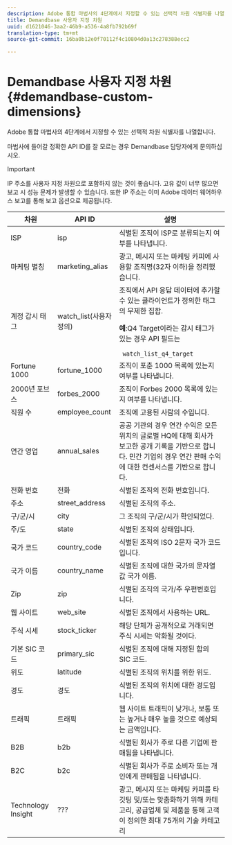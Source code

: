 ```yaml
---
description: Adobe 통합 마법사의 4단계에서 지정할 수 있는 선택적 차원 식별자를 나열합니다.
title: Demandbase 사용자 지정 차원
uuid: d1621046-3aa2-46b9-a536-4a8fb792b69f
translation-type: tm+mt
source-git-commit: 16ba0b12e0f70112f4c10804d0a13c278388ecc2

---
```



# Demandbase 사용자 지정 차원{#demandbase-custom-dimensions}

Adobe 통합 마법사의 4단계에서 지정할 수 있는 선택적 차원 식별자를 나열합니다.

마법사에 들어갈 정확한 API ID를 잘 모르는 경우 Demandbase 담당자에게 문의하십시오.

>[!IMPORTANT]
>
>IP 주소를 사용자 지정 차원으로 포함하지 않는 것이 좋습니다. 고유 값이 너무 많으면 보고 시 성능 문제가 발생할 수 있습니다. 또한 IP 주소는 이미 Adobe 데이터 웨어하우스 보고를 통해 보고 옵션으로 제공됩니다.

<table id="table_3B44A18BE5FE45BC83389F89B48D9B97"> 
 <thead> 
  <tr> 
   <th colname="col1" class="entry"> 차원 </th> 
   <th colname="col2" class="entry"> API ID </th> 
   <th colname="col3" class="entry"> 설명 </th> 
  </tr>
 </thead>
 <tbody> 
  <tr> 
   <td colname="col1"> ISP </td> 
   <td colname="col2"> isp </td> 
   <td colname="col3"> 식별된 조직이 ISP로 분류되는지 여부를 나타냅니다. </td> 
  </tr> 
  <tr> 
   <td colname="col1"> 마케팅 별칭 </td> 
   <td colname="col2"> marketing_alias </td> 
   <td colname="col3"> 광고, 메시지 또는 마케팅 카피에 사용할 조직명(32자 이하)을 정리했습니다. </td> 
  </tr> 
  <tr> 
   <td colname="col1"> 계정 감시 태그 </td> 
   <td colname="col2"> watch_list(사용자 정의) </td> 
   <td colname="col3">조직에서 API 응답 데이터에 추가할 수 있는 클라이언트가 정의한 태그의 무제한 집합. <p><b>예</b>:Q4 Target이라는 감시 태그가 있는 경우 API 필드는 </p> <code> watch_list_q4_target</code> </td> 
  </tr> 
  <tr> 
   <td colname="col1"> Fortune 1000 </td> 
   <td colname="col2"> fortune_1000 </td> 
   <td colname="col3"> 조직이 포춘 1000 목록에 있는지 여부를 나타냅니다. </td> 
  </tr> 
  <tr> 
   <td colname="col1"> 2000년 포브스 </td> 
   <td colname="col2"> forbes_2000 </td> 
   <td colname="col3"> 조직이 Forbes 2000 목록에 있는지 여부를 나타냅니다. </td> 
  </tr> 
  <tr> 
   <td colname="col1"> 직원 수 </td> 
   <td colname="col2"> employee_count </td> 
   <td colname="col3"> 조직에 고용된 사람의 수입니다. </td> 
  </tr> 
  <tr> 
   <td colname="col1"> 연간 영업 </td> 
   <td colname="col2"> annual_sales </td> 
   <td colname="col3"> 공공 기관의 경우 연간 수익은 모든 위치의 글로벌 HQ에 대해 회사가 보고한 공개 기록을 기반으로 합니다. 민간 기업의 경우 연간 판매 수익에 대한 컨센서스를 기반으로 합니다. </td> 
  </tr> 
  <tr> 
   <td colname="col1"> 전화 번호 </td> 
   <td colname="col2"> 전화 </td> 
   <td colname="col3"> 식별된 조직의 전화 번호입니다. </td> 
  </tr> 
  <tr> 
   <td colname="col1"> 주소 </td> 
   <td colname="col2"> street_address </td> 
   <td colname="col3"> 식별된 조직의 주소. </td> 
  </tr> 
  <tr> 
   <td colname="col1"> 구/군/시 </td> 
   <td colname="col2"> city </td> 
   <td colname="col3"> 그 조직의 구/군/시가 확인되었다. </td> 
  </tr> 
  <tr> 
   <td colname="col1"> 주/도 </td> 
   <td colname="col2"> state </td> 
   <td colname="col3"> 식별된 조직의 상태입니다. </td> 
  </tr> 
  <tr> 
   <td colname="col1"> 국가 코드 </td> 
   <td colname="col2"> country_code </td> 
   <td colname="col3"> 식별된 조직의 ISO 2문자 국가 코드입니다. </td> 
  </tr> 
  <tr> 
   <td colname="col1"> 국가 이름 </td> 
   <td colname="col2"> country_name </td> 
   <td colname="col3"> 식별된 조직에 대한 국가의 문자열 값 국가 이름. </td> 
  </tr> 
  <tr> 
   <td colname="col1"> Zip </td> 
   <td colname="col2"> zip </td> 
   <td colname="col3"> 식별된 조직의 국가/주 우편번호입니다. </td> 
  </tr> 
  <tr> 
   <td colname="col1"> 웹 사이트 </td> 
   <td colname="col2"> web_site </td> 
   <td colname="col3"> 식별된 조직에서 사용하는 URL. </td> 
  </tr> 
  <tr> 
   <td colname="col1"> 주식 시세 </td> 
   <td colname="col2"> stock_ticker </td> 
   <td colname="col3"> 해당 단체가 공개적으로 거래되면 주식 시세는 악화될 것이다. </td> 
  </tr> 
  <tr> 
   <td colname="col1"> 기본 SIC 코드 </td> 
   <td colname="col2"> primary_sic </td> 
   <td colname="col3"> 식별된 조직에 대해 지정된 합의 SIC 코드. </td> 
  </tr> 
  <tr> 
   <td colname="col1"> 위도 </td> 
   <td colname="col2"> latitude </td> 
   <td colname="col3"> 식별된 조직의 위치를 위한 위도. </td> 
  </tr> 
  <tr> 
   <td colname="col1"> 경도 </td> 
   <td colname="col2"> 경도 </td> 
   <td colname="col3"> 식별된 조직의 위치에 대한 경도입니다. </td> 
  </tr> 
  <tr> 
   <td colname="col1"> 트래픽 </td> 
   <td colname="col2"> 트래픽 </td> 
   <td colname="col3"> 웹 사이트 트래픽이 낮거나, 보통 또는 높거나 매우 높을 것으로 예상되는 금액입니다. </td> 
  </tr> 
  <tr> 
   <td colname="col1"> B2B </td> 
   <td colname="col2"> b2b </td> 
   <td colname="col3"> 식별된 회사가 주로 다른 기업에 판매됨을 나타냅니다. </td> 
  </tr> 
  <tr> 
   <td colname="col1"> B2C </td> 
   <td colname="col2"> b2c </td> 
   <td colname="col3"> 식별된 회사가 주로 소비자 또는 개인에게 판매됨을 나타냅니다. </td> 
  </tr> 
  <tr> 
   <td colname="col1"> Technology Insight </td> 
   <td colname="col2"> ??? </td> 
   <td colname="col3"> 광고, 메시지 또는 마케팅 카피를 타깃팅 및/또는 맞춤화하기 위해 카테고리, 공급업체 및 제품을 통해 고객이 정의한 최대 75개의 기술 카테고리 </td> 
  </tr> 
 </tbody> 
</table>

